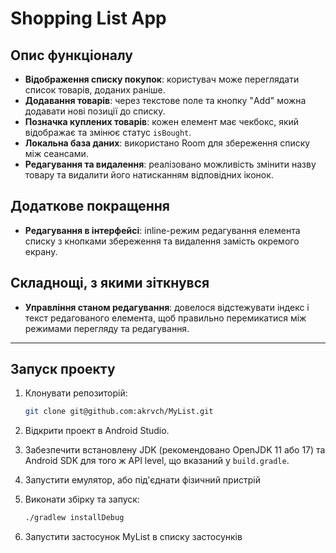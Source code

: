 # Shopping List App

## Опис функціоналу

* **Відображення списку покупок**: користувач може переглядати список товарів, доданих раніше.
* **Додавання товарів**: через текстове поле та кнопку "Add" можна додавати нові позиції до списку.
* **Позначка куплених товарів**: кожен елемент має чекбокс, який відображає та змінює статус `isBought`.
* **Локальна база даних**: використано Room для збереження списку між сеансами.
* **Редагування та видалення**: реалізовано можливість змінити назву товару та видалити його натисканням відповідних іконок.

## Додаткове покращення

* **Редагування в інтерфейсі**: inline-режим редагування елемента списку з кнопками збереження та видалення замість окремого екрану.

## Складнощі, з якими зіткнувся

* **Управління станом редагування**: довелося відстежувати індекс і текст редагованого елемента, щоб правильно перемикатися між режимами перегляду та редагування.

---

## Запуск проекту

1. Клонувати репозиторій:

   ```bash
   git clone git@github.com:akrvch/MyList.git
   ```
2. Відкрити проект в Android Studio.
3. Забезпечити встановлену JDK (рекомендовано OpenJDK 11 або 17) та Android SDK для того ж API level, що вказаний у `build.gradle`.
4. Запустити емулятор, або під'єднати фізичний пристрій
5. Виконати збірку та запуск:

   ```bash
   ./gradlew installDebug
   ```
5. Запустити застосунок MyList в списку застосунків
